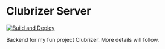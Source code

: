 # Clubrizer Server

[![Build and Deploy](https://github.com/clubrizer/server/actions/workflows/deploy.yaml/badge.svg)](https://github.com/clubrizer/server/actions/workflows/deploy.yaml)

Backend for my fun project Clubrizer. More details will follow.
